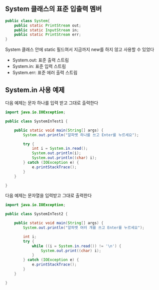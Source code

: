 ## System 클래스의 표준 입출력 멤버

```Java
public class System{ 
	public static PrintStream out; 
	public static InputStream in; 
	public static PrintStream err; 
}
```

System 클래스 안에 static 필드여서 지금까지 new를 하지 않고 사용할 수 있었다

- System.out: 표준 출력 스트림
- System.in: 표준 입력 스트림
- System.err: 표준 에러 출력 스트림


## System.in 사용 예제

다음 예제는 문자 하나를 입력 받고 그대로 출력한다

```Java
import java.io.IOException;

public class SystemInTest1 {

    public static void main(String[] args) {
        System.out.println("알파벳 하나를 쓰고 Enter를 누르세요");

        try {
            int i = System.in.read();
            System.out.println(i);
            System.out.println((char) i);
        } catch (IOException e) {
            e.printStackTrace();
        }
    }

}
```

다음 예제는 문자열을 입력받고 그대로 출력한다

```Java
import java.io.IOException;

public class SystemInTest2 {

    public static void main(String[] args) {
        System.out.println("알파벳 여러 개를 쓰고 Enter를 누르세요");

        int i;
        try {
            while ((i = System.in.read()) != '\n') {
                System.out.print((char) i);
            }
        } catch (IOException e) {
            e.printStackTrace();
        }
    }

}
```
